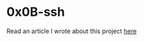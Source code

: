 # 0x0B-ssh
Read an article I wrote about this project [here](https://hashnode.com/post/clfmjndin00020amd6uipck4m)